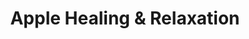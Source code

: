 ---
title: "Apple Healing & Relaxation"
url: /astoria/apple-healing-and-relaxation/
shop: massage
---